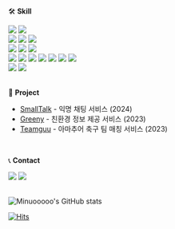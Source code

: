 🛠️ **Skill**
<div>
  <img src="https://img.shields.io/badge/Java-007396?style=for-the-badge&logo=openjdk&logoColor=white"/>
  <img src="https://img.shields.io/badge/Kotlin-7F52FF?style=for-the-badge&logo=Kotlin&logoColor=white"/>
  <br>
  <img src="https://img.shields.io/badge/Spring%20Boot-6DB33F?style=for-the-badge&logo=springboot&logoColor=white"/>
  <img src="https://img.shields.io/badge/Spring%20Data%20Jpa-6DB33F?style=for-the-badge&logoColor=white"/>
  <img src="https://img.shields.io/badge/Spring%20Security-6DB33F?style=for-the-badge&logo=springsecurity&logoColor=white"/>
  <br>
  <img src="https://img.shields.io/badge/MySQL-4479A1?style=for-the-badge&logo=mysql&logoColor=white"/>
  <img src="https://img.shields.io/badge/Redis-DC382D?style=for-the-badge&logo=redis&logoColor=white"/>
  <img src="https://img.shields.io/badge/InfluxDB-22ADF6?style=for-the-badge&logo=influxdb&logoColor=white"/>
  <br>
  <img src="https://img.shields.io/badge/EC2-FF9900?style=for-the-badge&logo=Amazon%20EC2&logoColor=white"/>
  <img src="https://img.shields.io/badge/RDS-527FFF?style=for-the-badge&logo=amazonrds&logoColor=white"/>
  <img src="https://img.shields.io/badge/S3-569A31?style=for-the-badge&logo=Amazon%20S3&logoColor=white"/>
  <img src="https://img.shields.io/badge/GitHub%20Actions-2088FF?style=for-the-badge&logo=GitHub Actions&logoColor=white"/>
  <img src="https://img.shields.io/badge/Docker-2496ED?style=for-the-badge&logo=docker&logoColor=white"/>
  <img src="https://img.shields.io/badge/Grafana-F46800?style=for-the-badge&logo=grafana&logoColor=white"/>
  <img src="https://img.shields.io/badge/k6-7D64FF?style=for-the-badge&logo=k6&logoColor=white"/>
  <br>
  <img src="https://img.shields.io/badge/Figma-F24E1E?style=for-the-badge&logo=figma&logoColor=white"/>
  <img src="https://img.shields.io/badge/Notion-000000?style=for-the-badge&logo=notion&logoColor=white"/>
</div>
<br>

📌 **Project**
- [SmallTalk](https://github.com/Minuooooo/smalltalk) - 익명 채팅 서비스 (2024)
- [Greeny](https://github.com/Minuooooo/greeny) - 친환경 정보 제공 서비스 (2023)
- [Teamguu](https://github.com/TeamGuu/teamguu-backend) - 아마추어 축구 팀 매칭 서비스 (2023)
<br>

📞 **Contact**
<div>
  <a href="mailto:mmw7741@gmail.com"></a><img src="https://img.shields.io/badge/Gmail-EA4335?style=for-the-badge&logo=gmail&logoColor=white"/></a>
  <a href="https://www.instagram.com/mminuoo"><img src="https://img.shields.io/badge/Instagram-FF0069?style=for-the-badge&logo=instagram&logoColor=white"/></a>
</div>
<br>

![Minuooooo's GitHub stats](https://github-readme-stats.vercel.app/api?username=Minuooooo&theme=prussian&show_icons=true)
<br>

[![Hits](https://hits.seeyoufarm.com/api/count/incr/badge.svg?url=https%3A%2F%2Fgithub.com%2FMinuooooo&count_bg=%2379C83D&title_bg=%23555555&icon=&icon_color=%23E7E7E7&title=hits&edge_flat=false)](https://hits.seeyoufarm.com)
